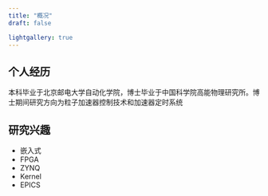 ```yaml
---
title: "概况"
draft: false

lightgallery: true
---
```


## 个人经历
本科毕业于北京邮电大学自动化学院，博士毕业于中国科学院高能物理研究所。博士期间研究方向为粒子加速器控制技术和加速器定时系统

## 研究兴趣
- 嵌入式
- FPGA
- ZYNQ
- Kernel 
- EPICS


